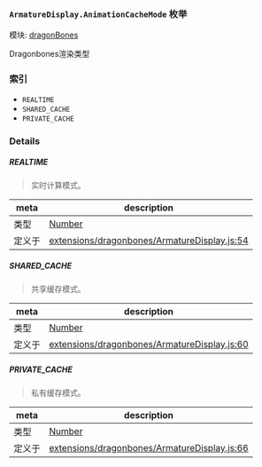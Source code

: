### `ArmatureDisplay.AnimationCacheMode` 枚举



模块: [dragonBones](../modules/dragonBones.md)


Dragonbones渲染类型


### 索引
  - `REALTIME`
  - `SHARED_CACHE`
  - `PRIVATE_CACHE`

### Details


##### REALTIME

> 实时计算模式。

| meta | description |
|------|-------------|
| 类型 | <a href="https://developer.mozilla.org/en/JavaScript/Reference/Global_Objects/Number" class="crosslink external" target="_blank">Number</a> |
| 定义于 | [extensions/dragonbones/ArmatureDisplay.js:54](https://github.com/cocos-creator/engine/blob/79b9133d6e0e44b4b8f033ba86231ae21522f2dc/extensions/dragonbones/ArmatureDisplay.js#L54) |



##### SHARED_CACHE

> 共享缓存模式。

| meta | description |
|------|-------------|
| 类型 | <a href="https://developer.mozilla.org/en/JavaScript/Reference/Global_Objects/Number" class="crosslink external" target="_blank">Number</a> |
| 定义于 | [extensions/dragonbones/ArmatureDisplay.js:60](https://github.com/cocos-creator/engine/blob/79b9133d6e0e44b4b8f033ba86231ae21522f2dc/extensions/dragonbones/ArmatureDisplay.js#L60) |



##### PRIVATE_CACHE

> 私有缓存模式。

| meta | description |
|------|-------------|
| 类型 | <a href="https://developer.mozilla.org/en/JavaScript/Reference/Global_Objects/Number" class="crosslink external" target="_blank">Number</a> |
| 定义于 | [extensions/dragonbones/ArmatureDisplay.js:66](https://github.com/cocos-creator/engine/blob/79b9133d6e0e44b4b8f033ba86231ae21522f2dc/extensions/dragonbones/ArmatureDisplay.js#L66) |


